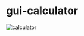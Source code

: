 # gui-calculator

![calculator](https://github.com/vaisakhcsunil/gui-calculator/assets/171124206/324bbb1e-e01d-4953-884d-283e76873d67)
